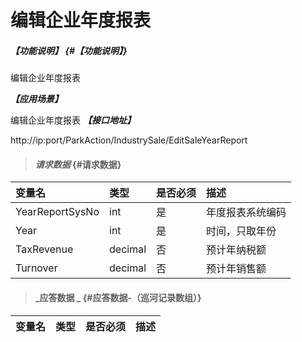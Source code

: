 # 编辑企业年度报表

##### _【功能说明】_ {#【功能说明】}
编辑企业年度报表

_**【应用场景】**_

编辑企业年度报表
_**【接口地址】**_

http://ip:port/ParkAction/IndustrySale/EditSaleYearReport

> #### _请求数据_ {#请求数据}

| 变量名 | 类型 | 是否必须 | 描述 |
| :--- | :--- | :--- | :--- |
| YearReportSysNo | int | 是 | 年度报表系统编码 |
| Year | int| 是 |时间，只取年份  |
| TaxRevenue| decimal | 否 |预计年纳税额|
|  Turnover | decimal | 否 |预计年销售额|











> #### _应答数据 _ {#应答数据-（巡河记录数组）}

| 变量名 | 类型 | 是否必须 | 描述 |
| :--- | :--- | :--- | :--- |








